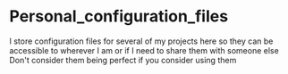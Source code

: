 # Personal_configuration_files
I store configuration files for several of my projects here so they can be accessible to wherever I am or if I need to share them with someone else
Don't consider them being perfect if you consider using them
